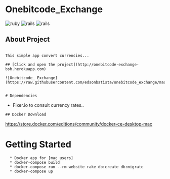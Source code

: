 **Onebitcode_Exchange**
===================

![ruby](https://img.shields.io/badge/Ruby-2.4.1-red.svg)
![rails](https://img.shields.io/badge/Rails-5.1.0-red.svg)
![rails](https://img.shields.io/docker/automated/jrottenberg/ffmpeg.svg)

## About Project
```

This simple app convert currencies...

## [Click and open the project](http://onebitcode-exchange-bsb.herokuapp.com)

![Onebitcode_ Exchange](https://raw.githubusercontent.com/edsonbatista/onebitcode_exchange/master/app/assets/images/screenshot.png)


# Dependencies
```
  * Fixer.io to consult currency rates..
```
## Docker Download
```
https://store.docker.com/editions/community/docker-ce-desktop-mac

# Getting Started
```
  * Docker app for [mac users]
  * docker-compose build
  * docker-compose run --rm website rake db:create db:migrate
  * docker-compose up
```
